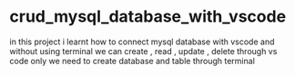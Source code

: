# crud_mysql_database_with_vscode
in this project i learnt how to connect mysql database with vscode and without using terminal we can create , read , update , delete through vs code only we need to create database and table through terminal
